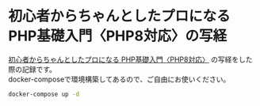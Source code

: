 # 初心者からちゃんとしたプロになる PHP基礎入門〈PHP8対応〉の写経

[初心者からちゃんとしたプロになる PHP基礎入門〈PHP8対応〉](https://www.amazon.co.jp//dp/4295201103/) の写経をした際の記録です。  
docker-composeで環境構築してあるので、ご自由にお使いください。  

```bash
docker-compose up -d
```

